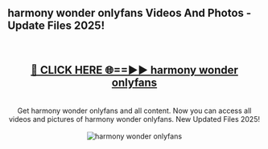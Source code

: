 <h2>harmony wonder onlyfans Videos And Photos - Update Files 2025!</h2>
<br>
<div align="center">
<h2><a href="https://linkcuts.com/hfmhzwbr" rel="nofollow">🔴 CLICK HERE 🌐==►► harmony wonder onlyfans</a></h2>
<br>
Get harmony wonder onlyfans and all content. Now you can access all videos and pictures of harmony wonder onlyfans. New Updated Files 2025!
<br>
<br>
<a href="https://linkcuts.com/hfmhzwbr" rel="nofollow" data-target="animated-image.originalLink"><img src="https://i.ibb.co.com/WyWwxjT/player-gif2.gif" alt="harmony wonder onlyfans" style="max-width: 100%; display: inline-block;" data-target="animated-image.originalImage"></a>
</div>
<br>